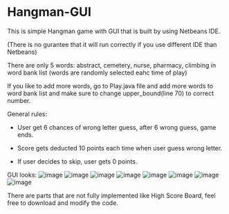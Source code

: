 # Hangman-GUI

This is simple Hangman game with GUI that is built by using Netbeans IDE. 

(There is no gurantee that it will run correctly if you use different IDE than Netbeans)

There are only 5 words: abstract, cemetery, nurse, pharmacy, climbing in word bank list (words are randomly selected eahc time of play)

If you like to add more words, go to Play.java file and add more words to word bank list and make sure to change upper_bound(line 70) to correct number. 


General rules:

- User get 6 chances of wrong letter guess, after 6 wrong guess, game ends.

- Score gets deducted 10 points each time when user guess wrong letter.

- If user decides to skip, user gets 0 points.

GUI looks:
![image](https://user-images.githubusercontent.com/98497929/191381352-fd94b46e-0512-4a30-afdc-eb4ee80b81b1.png)
![image](https://user-images.githubusercontent.com/98497929/191381373-ceaba873-ac71-4c95-8a78-5a455c5c06dc.png)
![image](https://user-images.githubusercontent.com/98497929/191381409-4a9f5c1c-9d83-449e-a02f-0dee8efb3022.png)
![image](https://user-images.githubusercontent.com/98497929/191381439-b39f4863-ddc7-4f4a-a132-587bedcc8772.png)
![image](https://user-images.githubusercontent.com/98497929/191381457-e83aa4b0-893d-4200-8bfd-23ff7a2f92f5.png)
![image](https://user-images.githubusercontent.com/98497929/191381496-16e50369-8339-4998-9148-46f8eba60cca.png)
![image](https://user-images.githubusercontent.com/98497929/191381526-71a35ebb-d9af-42e0-9a78-10f524c2c1bd.png)
![image](https://user-images.githubusercontent.com/98497929/191381559-556ef0c0-98b2-4d47-9930-5551d1a99b53.png)


There are parts that are not fully implemented like High Score Board, feel free to download and modify the code.
